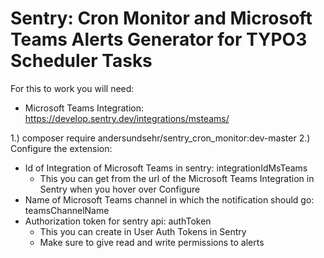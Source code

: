# Sentry: Cron Monitor and Microsoft Teams Alerts Generator for TYPO3 Scheduler Tasks

For this to work you will need:
- Microsoft Teams Integration: https://develop.sentry.dev/integrations/msteams/

1.) composer require andersundsehr/sentry_cron_monitor:dev-master
2.) Configure the extension:
  - Id of Integration of Microsoft Teams in sentry: integrationIdMsTeams
    - This you can get from the url of the Microsoft Teams Integration in Sentry when you hover over Configure
  - Name of Microsoft Teams channel in which the notification should go: teamsChannelName
  - Authorization token for sentry api: authToken
    - This you can create in User Auth Tokens in Sentry
    - Make sure to give read and write permissions to alerts

